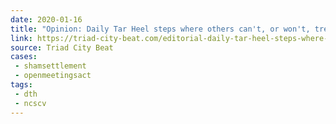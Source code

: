 ```yaml
---
date: 2020-01-16
title: "Opinion: Daily Tar Heel steps where others can't, or won't, tread"
link: https://triad-city-beat.com/editorial-daily-tar-heel-steps-where-others-cant-or-wont-tread/
source: Triad City Beat
cases:
 - shamsettlement
 - openmeetingsact
tags:
 - dth
 - ncscv
---
```

